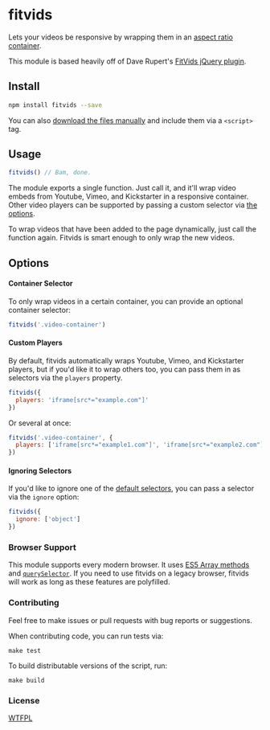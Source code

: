 # fitvids

Lets your videos be responsive by wrapping them in an [aspect ratio container](http://alistapart.com/article/creating-intrinsic-ratios-for-video).

This module is based heavily off of Dave Rupert's [FitVids jQuery plugin](https://github.com/davatron5000/FitVids.js).

## Install

```bash
npm install fitvids --save
```

You can also [download the files manually](https://raw.githubusercontent.com/rosszurowski/vanilla-fitvids/master/dist/fitvids.min.js) and include them via a `<script>` tag.

## Usage

```javascript
fitvids() // Bam, done.
```

The module exports a single function. Just call it, and it'll wrap video embeds from Youtube, Vimeo, and Kickstarter in a responsive container. Other video players can be supported by passing a custom selector via [the options](#custom-players).

To wrap videos that have been added to the page dynamically, just call the function again. Fitvids is smart enough to only wrap the new videos.

## Options

#### Container Selector

To only wrap videos in a certain container, you can provide an optional container selector:

```javascript
fitvids('.video-container')
```

#### Custom Players

By default, fitvids automatically wraps Youtube, Vimeo, and Kickstarter players, but if you'd like it to wrap others too, you can pass them in as selectors via the `players` property.

```javascript
fitvids({
  players: 'iframe[src*="example.com"]'
})
```

Or several at once:

```javascript
fitvids('.video-container', {
  players: ['iframe[src*="example1.com"]', 'iframe[src*="example2.com"]']
})
```

#### Ignoring Selectors

If you'd like to ignore one of the [default selectors](#usage), you can pass a selector via the `ignore` option:

```javascript
fitvids({
  ignore: ['object']
})
```

### Browser Support

This module supports every modern browser. It uses [ES5 Array methods](http://caniuse.com/#feat=es5) and [`querySelector`](http://caniuse.com/#feat=queryselector). If you need to use fitvids on a legacy browser, fitvids will work as long as these features are polyfilled.

### Contributing

Feel free to make issues or pull requests with bug reports or suggestions.

When contributing code, you can run tests via:

```
make test
```

To build distributable versions of the script, run:

```
make build
```

### License

[WTFPL](http://www.wtfpl.net)
